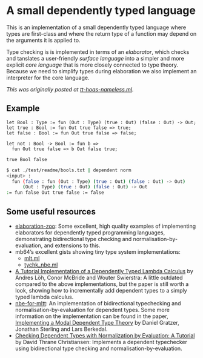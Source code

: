 # A small dependently typed language

This is an implementation of a small dependently typed language where types are
first-class and where the return type of a function may depend on the arguments
it is applied to.

Type checking is is implemented in terms of an _elaborator_, which checks and
tanslates a user-friendly _surface language_ into a simpler and more explicit
_core language_ that is more closely connected to type theory. Because we need
to simplify types during elaboration we also implement an interpreter for the
core language.

*This was originally posted at
[tt-hoas-nameless.ml](https://gist.github.com/brendanzab/a8443e9d267ed142e4603fc3cb5fa9c8).*

## Example

<!-- $MDX file=test/readme/bools.txt -->
```
let Bool : Type := fun (Out : Type) (true : Out) (false : Out) -> Out;
let true : Bool := fun Out true false => true;
let false : Bool := fun Out true false => false;

let not : Bool -> Bool := fun b =>
  fun Out true false => b Out false true;

true Bool false
```

```sh
$ cat ./test/readme/bools.txt | dependent norm
<input> :
  fun (false : fun (Out : Type) (true : Out) (false : Out) -> Out)
      (Out : Type) (true : Out) (false : Out) -> Out
:= fun false Out true false := false
```

## Some useful resources

- [elaboration-zoo](https://github.com/AndrasKovacs/elaboration-zoo/):
  Some excellent, high quality examples of implementing elaborators for
  dependently typed programming languages, demonstrating bidirectional type
  checking and normalisation-by-evaluation, and extensions to this.
- mb64’s excellent gists showing tiny type system implementations:
  - [mlt.ml](https://gist.github.com/mb64/4a49d710dcdd1875bebdbc59081acb85)
  - [tychk_nbe.ml](https://gist.github.com/mb64/814836449f60b05113885fe93068bf1d)
- [A Tutorial Implementation of a Dependently Typed Lambda Calculus](https://www.andres-loeh.de/LambdaPi/)
  by Andres Löh, Conor McBride and Wouter Swierstra:
  A little outdated compared to the above implementations, but the paper is
  still worth a look, showing how to incrementally add dependent types to a
  simply typed lambda calculus.
- [nbe-for-mltt](https://github.com/jozefg/nbe-for-mltt): An implementation of
  bidirectional typechecking and normalisation-by-evaluation for dependent
  types. Some more information on the implementation can be found in the paper,
  [Implementing a Modal Dependent Type Theory](https://dl.acm.org/doi/10.1145/3341711)
  by Daniel Gratzer, Jonathan Sterling and Lars Berkedal.
- [Checking Dependent Types with Normalization by Evaluation: A Tutorial](https://davidchristiansen.dk/tutorials/nbe/)
  by David Thrane Christiansen: Implements a dependent typechecker using
  bidirectional type checking and normalisation-by-evaluation.
